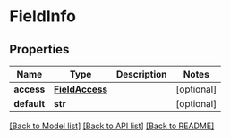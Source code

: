 # FieldInfo

## Properties
Name | Type | Description | Notes
------------ | ------------- | ------------- | -------------
**access** | [**FieldAccess**](FieldAccess.md) |  | [optional] 
**default** | **str** |  | [optional] 

[[Back to Model list]](../README.md#documentation-for-models) [[Back to API list]](../README.md#documentation-for-api-endpoints) [[Back to README]](../README.md)

